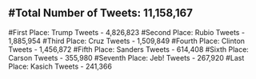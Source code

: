 #Total Number of Tweets: 11,158,167 
---
#First Place: Trump Tweets - 4,826,823
#Second Place: Rubio Tweets - 1,885,954
#Third Place: Cruz Tweets - 1,509,849
#Fourth Place: Clinton Tweets - 1,456,872
#Fifth Place: Sanders Tweets - 614,408
#Sixth Place: Carson Tweets - 355,980
#Seventh Place: Jeb! Tweets - 267,920
#Last Place: Kasich Tweets - 241,366
